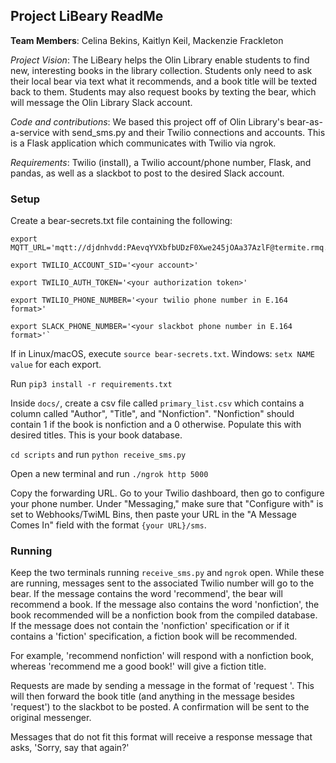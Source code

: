## Project LiBeary ReadMe

**Team Members**: Celina Bekins, Kaitlyn Keil, Mackenzie Frackleton

*Project Vision*: The LiBeary helps the Olin Library enable students to find new, interesting books in the library collection. Students only need to ask their local bear via text what it recommends, and a book title will be texted back to them. Students may also request books by texting the bear, which will message the Olin Library Slack account.

*Code and contributions*: We based this project off of Olin Library's bear-as-a-service with send_sms.py and their Twilio connections and accounts. This is a Flask application which communicates with Twilio via ngrok.

*Requirements*: Twilio (install), a Twilio account/phone number, Flask, and pandas, as well as a slackbot to post to the desired Slack account.

### Setup

Create a bear-secrets.txt file containing the following: 

~~~~
export MQTT_URL='mqtt://djdnhvdd:PAevqYVXbfbUDzF0Xwe245jOAa37AzlF@termite.rmq.cloudamqp.com:1883/djdnhvdd'

export TWILIO_ACCOUNT_SID='<your account>'

export TWILIO_AUTH_TOKEN='<your authorization token>'

export TWILIO_PHONE_NUMBER='<your twilio phone number in E.164 format>'

export SLACK_PHONE_NUMBER='<your slackbot phone number in E.164 format>'`
~~~~

If in Linux/macOS, execute `source bear-secrets.txt`. Windows: `setx NAME value` for each export.

Run `pip3 install -r requirements.txt`

Inside `docs/`, create a csv file called `primary_list.csv` which contains a column called "Author", "Title", and "Nonfiction". "Nonfiction" should contain 1 if the book is nonfiction and a 0 otherwise. Populate this with desired titles. This is your book database.

`cd scripts` and run `python receive_sms.py`

Open a new terminal and run `./ngrok http 5000`

Copy the forwarding URL. Go to your Twilio dashboard, then go to configure your phone number. Under "Messaging," make sure that "Configure with" is set to Webhooks/TwiML Bins, then paste your URL in the "A Message Comes In" field with the format `{your URL}/sms`.

### Running

Keep the two terminals running `receive_sms.py` and `ngrok` open. While these are running, messages sent to the associated Twilio number will go to the bear. If the message contains the word 'recommend', the bear will recommend a book. If the message also contains the word 'nonfiction', the book recommended will be a nonfiction book from the compiled database. If the message does not contain the 'nonfiction' specification or if it contains a 'fiction' specification, a fiction book will be recommended.

For example, 'recommend nonfiction' will respond with a nonfiction book, whereas 'recommend me a good book!' will give a fiction title.

Requests are made by sending a message in the format of 'request <book title>'. This will then forward the book title (and anything in the message besides 'request') to the slackbot to be posted. A confirmation will be sent to the original messenger.

Messages that do not fit this format will receive a response message that asks, 'Sorry, say that again?'

